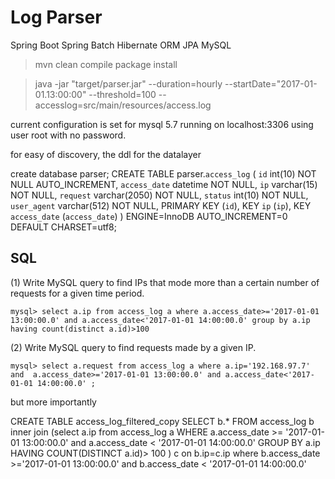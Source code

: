 # Log Parser 

Spring Boot
Spring Batch
Hibernate ORM
JPA
MySQL


> mvn clean compile package install

> java -jar "target/parser.jar" --duration=hourly --startDate="2017-01-01.13:00:00" --threshold=100  --accesslog=src/main/resources/access.log



current configuration is set for mysql 5.7 running on localhost:3306 using user root with no password. 

for easy of discovery, the ddl for the datalayer

create database parser;
CREATE TABLE parser.`access_log` (
  `id` int(10) NOT NULL AUTO_INCREMENT,
  `access_date` datetime NOT NULL,
  `ip` varchar(15) NOT NULL,
  `request` varchar(2050) NOT NULL,
  `status` int(10) NOT NULL,
  `user_agent` varchar(512) NOT NULL,
  PRIMARY KEY (`id`),
  KEY `ip` (`ip`),
  KEY `access_date` (`access_date`)
) ENGINE=InnoDB AUTO_INCREMENT=0 DEFAULT CHARSET=utf8;



SQL
---

(1) Write MySQL query to find IPs that mode more than a certain number of requests for a given time period.

    mysql> select a.ip from access_log a where a.access_date>='2017-01-01 13:00:00.0' and a.access_date<'2017-01-01 14:00:00.0' group by a.ip having count(distinct a.id)>100

(2) Write MySQL query to find requests made by a given IP.
  
    mysql> select a.request from access_log a where a.ip='192.168.97.7' and  a.access_date>='2017-01-01 13:00:00.0' and a.access_date<'2017-01-01 14:00:00.0' ;
 	

but more importantly

CREATE TABLE access_log_filtered_copy SELECT b.* FROM access_log b inner join (select a.ip from access_log a WHERE a.access_date >= '2017-01-01 13:00:00.0' and a.access_date < '2017-01-01 14:00:00.0' GROUP BY a.ip HAVING COUNT(DISTINCT a.id)> 100 ) c on b.ip=c.ip where b.access_date >='2017-01-01 13:00:00.0' and b.access_date < '2017-01-01 14:00:00.0'
